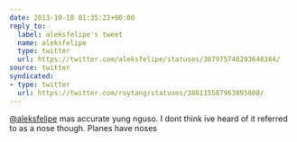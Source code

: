 ```yaml
---
date: 2013-10-10 01:35:22+00:00
reply_to:
  label: aleksfelipe's tweet
  name: aleksfelipe
  type: twitter
  url: https://twitter.com/aleksfelipe/statuses/387975748293648384/
source: twitter
syndicated:
- type: twitter
  url: https://twitter.com/roytang/statuses/388115507963895808/
---
```


[@aleksfelipe](https://twitter.com/aleksfelipe/) mas accurate yung nguso. I dont think ive heard of it referred to as a nose though. Planes have noses